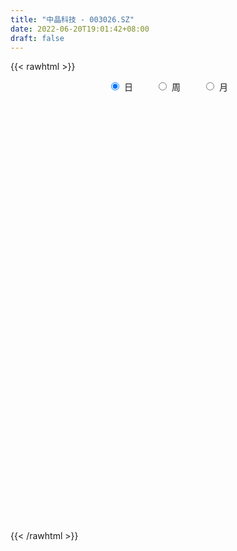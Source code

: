```yaml
---
title: "中晶科技 - 003026.SZ"
date: 2022-06-20T19:01:42+08:00
draft: false
---
```

{{< rawhtml >}}
    <div style="text-align: center">
        <label style="padding: 1rem;"><input style="margin-right: .5rem" type="radio" name="period" value="D" checked onclick="period_change(this)">日</label>
        <label style="padding: 1rem;"><input style="margin-right: .5rem" type="radio" name="period" value="W" onclick="period_change(this)">周</label>
        <label style="padding: 1rem;"><input style="margin-right: .5rem" type="radio" name="period" value="M" onclick="period_change(this)">月</label>
    </div>
    <div id="chart" style="height: 700px;"></div> 
    <script type="text/javascript">
        const D_v = [920.15,345.04,521.57,613.41,1411.44,1229.03,3788.23,2433.71,781.67,1785.96,9581.34,1727.35,1065.21,6552.17,24118.6,144951.55,149699.96,92732.89,101648.68,139112.83,98798.71,108066.58,82439.86,89332.93,85241.92,85277.33,57893.07,51463.29,52505.19,50846.06,67782.55,62065.07,48166.81,63947.86,50162.7,37748.83,45342.28,43990.96,47243.42,44295.1,51109.23,38784.72,44456.04,40605.46,27741.73,36666.97,35881.4,26228.33,46585.76,31556.72,69025.39,53522.98,41104.33,35732.94,37452.79,40548.03,27140.47,30033.22,79567.98,72587.84,102308.57,93601.09,74463.77,60548.97,46563.56,43645.35,57635.4,39543.49,58655.85,45449.37,4933.08,146019.05,126448.6,87088.99,66773.96,58335.84,45493.58,75986.12,51966.92,53486.13,43915.6,38249.46,40724.39,73921.96,55579.44,46040.85,50148.65,76139.04,72319.15,44941.62,67986.85,42525.71,34072.42,35391.14,43696.7,34828.33,31844.35,26417.19,28093.73,31290.71,20875.91,35056.75,33259.47,27271.82,62796.95,71566.04,45745.39,59666.18,38876.15,34664.07,53684.78,64375.85,47333.44,35077.53,35527.28,28355.77,29605.23,56553.41,75113.79,56455.87,45415.96,68572.9,53143.53,48621.45,29671.58,37414.89,44267.4,60256.29,54706.8,54875.91,61990.86,60374.07,31997.07,35898.85,38854.77,29427.75,44924.77,23264.52,35247.19,29358.22,19120.89,24784.21,31521.77,30459.12,25972.87,26633.36,56737.61,37052.69,30647.29,36047.6,46650.76,37761.52,21687.73,21163.24,17058.0,14211.04,18094.02,12996.65,16559.89,18196.93,42803.54,26390.42,17055.01,45300.05,27509.13,53024.61,45878.29,24238.39,27218.73,17616.0,14280.0,24086.21,13528.97,10618.42,13159.57,11942.68,12325.0,9425.63,10747.52,15857.0,16171.52,9832.05,6957.88,14637.0,14495.36,7352.52,10336.36,8099.83,11087.36,5836.0,7963.76,7016.0,10650.52,5753.84,8378.2,5820.76,5816.0,13999.5,10830.0,6667.6,6232.04,6228.76,7671.03,5714.57,6572.1,6895.06,6879.04,16069.41,13279.76,21604.77,12790.0,13298.09,14954.04,12571.66,26327.7,21575.78,47968.52,49929.43,32950.52,26117.2,21567.4,16960.0,16821.0,28346.81,24666.25,22083.0,30900.0,36440.8,22242.0,21506.24,36540.42,18130.84,14236.52,16470.5,14162.55,8095.61,6649.0,6278.0,8205.52,6005.0,15224.72,7957.52,12407.0,17905.31,12260.0,19146.22,12731.0,14369.52,15502.0,9218.52,10047.3,9559.0,9571.55,16435.45,15628.52,13651.96,17802.04,27328.77,16595.61,19141.12,14963.95,16556.57,13066.89,15901.15,11644.0,24230.79,15569.35,11801.31,9780.27,8086.7,9609.52,11490.52,8832.0,9244.61,12080.61,9074.79,11054.01,7245.53,14844.95,8525.73,10316.46,6885.95,7447.1,10509.63,28726.06,24912.48,14573.03,9912.0,9516.78,8122.0,9711.41,15855.38,10828.2,15047.98,33135.7,30178.35,21419.91,13981.0,15430.02,25801.98,30273.74,21860.77,12487.8,11064.0,7960.3,9360.49,6989.25,7380.57,9388.83,7131.04,5570.45,4448.65,8611.0,8285.67,7183.58,6300.09,6082.0,5526.0,7286.69,5923.05,7994.05,6158.05,5725.0,8469.28,8131.06,10792.28,15009.86,26907.13,15974.11,21437.06,11733.76,11926.52,6783.18,11374.82,12651.0,43548.76,24153.74,14057.0,16057.54,15296.05,18545.42,10923.37,8080.61,14529.0,9264.0,9778.26,7741.0,9339.6,15291.05,10896.0,17428.9,15629.7,11192.0,10255.0,18520.28,14266.0,10809.0,10915.7,11631.74,35815.44,79281.83,66608.91]
const D_histogram = [0.0,0.1276353276,0.3410517772,0.6103090892,0.9143766802,1.239469674,1.5763811913,1.9198676326,2.2680675744,2.6206881346,2.9790630176,3.3454624098,3.7232443469,4.1162467306,4.5290105304,4.8973112224,5.0834681383,5.3976829103,5.8189091644,5.3152375143,5.2295767743,4.6690524914,3.4639596197,2.6114976644,1.6984285963,0.2036050074,-1.089748851,-2.0703937327,-3.1045994244,-3.8743216801,-3.8323952099,-4.2554454097,-4.5883371692,-4.5847311081,-4.9630311613,-5.1506993035,-5.167949572,-5.1805739236,-4.7636528367,-4.1669950811,-3.7360092328,-3.357847179,-3.0453863755,-2.897778121,-2.7780483001,-2.2756000902,-1.7899112005,-1.4299197384,-1.1273110146,-0.8312047243,-0.3645398224,-0.2275048572,-0.365643754,-0.3286714796,-0.4805222679,-0.835480183,-1.0247285769,-0.7009113072,-0.4754959255,0.1152993375,0.7660282232,1.5199342113,1.6918092734,1.3832662378,1.1810212004,0.9397164803,0.8127112001,0.4456164755,0.6220954603,1.1713645486,1.970052953,2.4836824985,2.3125294839,1.8256358101,1.3638686035,1.0034040877,0.574348164,0.5306399345,0.2470804579,0.0891407978,-0.2104537433,-0.5220231314,-0.2230511265,-0.218995183,-0.2048565236,-0.4335613646,-0.3611566668,-0.1814904949,0.1387251332,0.261259658,-0.2614977994,-0.8377945748,-1.0122011896,-1.045791058,-1.0042060812,-0.8866761836,-0.7703580426,-0.7376369211,-0.6737457237,-0.7880516339,-0.7816216285,-0.5468244247,-0.3745970937,-0.3231523189,0.2281778566,0.4290572361,0.558954845,0.6260682106,0.5084856387,0.3567253592,0.435745459,0.4564439555,0.2495619386,0.1955781171,0.2085414262,0.1474392387,0.1295732894,0.2466618906,0.6560645697,0.7241203433,0.8518916677,0.8897510702,0.7868325905,0.3286921732,0.1178964955,0.1507708065,0.270488119,0.2571406774,0.2421910548,0.3241099233,0.7271925323,0.4325701524,0.2575486219,0.1584203794,-0.2048396388,-0.3344276758,-0.7860789667,-1.059299115,-1.4675120228,-1.782429432,-1.8376960332,-1.6350645147,-1.405318415,-1.1514636703,-1.1516426991,-0.9695391692,-0.6805208548,-0.8620332178,-0.6549851675,-0.4454140548,-0.0559703025,-0.1701305618,-0.1021718164,-0.1735592887,-0.2439091284,-0.2538434596,-0.3294721544,-0.3541310894,-0.2853929406,-0.2019115129,0.128763625,0.1742740415,0.2341860261,0.5745043231,0.6661842401,1.0685869449,0.9772344759,0.9529388718,0.6806808698,0.3614521413,0.177388903,-0.2413715994,-0.3826822659,-0.5179495534,-0.633499402,-0.6417593551,-0.5259931896,-0.4713767586,-0.5149505911,-0.4762114293,-0.3542784575,-0.317888237,-0.3120469474,-0.5872387261,-0.8505044516,-0.9922766597,-0.9658807658,-0.88495495,-0.9922470493,-0.9754137044,-1.0568533078,-0.9430452681,-0.5906991948,-0.3325190504,-0.2393104267,-0.0509032984,0.1382722131,0.4281018474,0.4897963258,0.5764573291,0.5829271847,0.4947091782,0.4438134347,0.4377505368,0.4495354535,0.34131481,0.2559459749,0.3917322043,0.5534621995,0.7906367156,0.8987664286,0.9731797411,1.0094923219,0.8620045999,1.053081276,1.201439695,1.7432768511,2.1145410644,1.9551131357,1.5320530479,1.2438749777,0.9599744584,0.6633698115,0.6434259098,0.6567059141,0.5252438743,0.5946577796,0.3771878269,0.2859208602,0.328942305,0.539920166,0.4214065251,0.3415806201,-0.0539295183,-0.5422088908,-0.7031467361,-0.8403270039,-0.9381937514,-1.0603104203,-1.1147797606,-1.2835497505,-1.3424335162,-1.505623899,-1.5684047479,-1.5639377651,-1.3084979029,-1.1818536581,-1.2330550171,-1.0698674413,-0.8684040585,-0.7300276428,-0.5736034685,-0.4261616734,-0.2343099728,-0.0566931555,0.0492129231,-0.0512069376,-0.3495955039,-0.5233319026,-0.5467352754,-0.5908643576,-0.6041187659,-0.4651235892,-0.3339304171,-0.17736759,-0.328604016,-0.3386159468,-0.2837033729,-0.3511498804,-0.3339612377,-0.4297907402,-0.4653720848,-0.4175073063,-0.3839916987,-0.2652633033,-0.192556499,-0.2069508629,-0.1560114377,0.0631130511,0.2132869215,0.3559195818,0.4453321769,0.4956853081,0.5145964794,0.8268954744,0.9187315158,0.9695002691,0.9507289976,0.9656842297,0.9260414765,0.7844985429,0.7174591747,0.5056287565,0.4682688388,0.6375195123,0.7261949781,0.7957162265,0.6007996068,0.382365879,0.3512242429,0.285143253,0.1208432255,0.026486952,-0.1257194874,-0.1891335122,-0.3265177475,-0.3785127012,-0.4627436685,-0.5936181636,-0.5642721199,-0.5438834293,-0.4893712711,-0.5326379272,-0.6637026527,-0.6703828259,-0.7580435605,-0.7133633583,-0.6860062869,-0.5557821325,-0.4808763271,-0.2973312125,-0.1644035258,-0.0334193739,0.0589238933,0.0512351095,-0.2549908985,-0.6997913738,-0.958922963,-1.2282245962,-1.0862090782,-0.9134424065,-0.7519888374,-0.5762960579,-0.3453300134,0.1182816352,0.6137934356,0.8409108813,0.9178902994,0.9603708581,0.974259713,1.0387550137,1.0379617119,1.0060479966,0.7938262555,0.654043413,0.5897515313,0.5237479139,0.4838265939,0.5563314745,0.4963993443,0.5609614855,0.6318826785,0.5976088154,0.5080461764,0.3388652608,0.275296356,0.2723316482,0.2047789309,0.446986284,0.8989856919,1.0859545423,1.3714997088]
const D_fast = [0.0,0.1595441595,0.4582235534,0.8800581377,1.4127198988,2.047680311,2.7786871262,3.6021404756,4.517357311,5.5251499049,6.6282905423,7.8310555369,9.1396485607,10.5617126271,12.1067290595,13.6993575571,15.1563815076,16.8200170071,18.6959705523,19.5211082808,20.7428417344,21.3495805743,21.0104776076,20.8108900683,20.3224281493,18.8785058122,17.3127147411,15.8144714263,14.0041158785,12.2658132028,11.3496408705,9.8627293182,8.3827532665,7.2401765505,5.621118707,4.1457757389,2.8365380774,1.5287702449,0.7547781226,0.309687108,-0.1933293519,-0.6546290929,-1.1035148832,-1.680351159,-2.2551334131,-2.3215852258,-2.2833741362,-2.2808626087,-2.2600816386,-2.1717765294,-1.7962465831,-1.7160878322,-1.9456376674,-1.9908332629,-2.2628146183,-2.826642579,-3.2720731172,-3.1234836743,-3.016942274,-2.3973221766,-1.5550862351,-0.4211966941,0.1736306863,0.2109042101,0.3039144729,0.2975388728,0.3737113926,0.1180207869,0.4500236367,1.2921338622,2.5833355049,3.717885675,4.1248650313,4.0943803101,3.9735802544,3.8639667606,3.5784978778,3.667449632,3.4456602698,3.3100058092,2.9577978323,2.5157226614,2.7589318846,2.7082390323,2.6711635608,2.3340683787,2.3161839098,2.450477458,2.8053743694,2.9932238086,2.4050919014,1.6193464823,1.1918895701,0.8968519372,0.6873853937,0.5832462454,0.5069748757,0.355286767,0.2507415334,-0.0605772852,-0.2495526869,-0.1514615893,-0.0728835317,-0.1022268366,0.5061478029,0.8142914915,1.0839278116,1.3075582298,1.3170970677,1.254518128,1.4424745925,1.5772840779,1.4327925456,1.4277032535,1.4928019191,1.4685595412,1.4830869142,1.6618409881,2.2352598096,2.4843456691,2.8250899104,3.0853870805,3.1791767484,2.8032093743,2.6218878206,2.6924548332,2.8797941755,2.9307319032,2.9763300442,3.1392763936,3.7241571357,3.5376772939,3.4270429188,3.3675197712,2.9530498433,2.7398548873,2.0916838547,1.5536389277,0.7785480142,0.0180232471,-0.4966673625,-0.7028019727,-0.8243854767,-0.8583966496,-1.1464863532,-1.2067676155,-1.0878795149,-1.4849001823,-1.4415984239,-1.3433808249,-0.9679296482,-1.124622548,-1.0822067567,-1.1969840511,-1.328311173,-1.401706369,-1.5597031025,-1.6728948099,-1.6755048962,-1.6425013467,-1.2796353026,-1.1905563757,-1.0720978845,-0.5881535067,-0.3299275297,0.3396219113,0.4925780612,0.7065171751,0.6044293906,0.3755636974,0.2358476848,-0.2432557174,-0.4802369504,-0.7449916263,-1.0189163254,-1.1876161172,-1.2033482491,-1.2665760077,-1.4388874881,-1.5192011836,-1.4858378261,-1.5289196649,-1.6010901122,-2.0230915724,-2.4989834108,-2.8888247838,-3.1038990814,-3.244212003,-3.5995658647,-3.8265859459,-4.1722388762,-4.2941921535,-4.089520879,-3.9144704972,-3.8810894802,-3.7054081764,-3.4816646117,-3.0848095155,-2.9006659557,-2.6698906201,-2.5176889684,-2.4822296803,-2.4221720651,-2.3187973288,-2.1946285488,-2.2175204898,-2.2389028312,-2.0051835507,-1.7050880056,-1.2702543106,-0.9374329905,-0.6197247427,-0.3310390813,-0.2630256535,0.1913213417,0.6400396844,1.6176960533,2.5175955327,2.8469458879,2.8068990621,2.8296897363,2.7857828317,2.6550206376,2.7959332134,2.9733896962,2.973238625,3.1913169752,3.0681439792,3.0483572275,3.1736142486,3.5195721512,3.5064101415,3.5119793915,3.1029868736,2.4791552783,2.142430749,1.7951687302,1.4627535449,1.0755592709,0.7423949905,0.2527375629,-0.1417545819,-0.6813509394,-1.1362329752,-1.5227504338,-1.5944350473,-1.7632542169,-2.1227193303,-2.2269986147,-2.2426362466,-2.2867667416,-2.2737434344,-2.2328420577,-2.0995678503,-1.9361243219,-1.8179150125,-1.9311366076,-2.3169240499,-2.6214934242,-2.7815806159,-2.9734257875,-3.1377098873,-3.1149956078,-3.0672850401,-2.9550641104,-3.1884515404,-3.283117458,-3.2991307272,-3.4543647048,-3.5206663715,-3.7239435592,-3.8758679249,-3.932379973,-3.9948622901,-3.9424497205,-3.9178820409,-3.9840141206,-3.9720775548,-3.7371748032,-3.5336792024,-3.3020666467,-3.1013210074,-2.9270465492,-2.779486258,-2.2604633944,-1.938944474,-1.6458006535,-1.4268896756,-1.170513386,-0.9786457701,-0.924064068,-0.8117386425,-0.8971618716,-0.8174545796,-0.488824028,-0.2185998177,0.0498504874,0.0051337693,-0.1177084886,-0.0610440641,-0.0558392407,-0.1899284618,-0.2776629973,-0.4612993086,-0.5719967114,-0.7910103836,-0.9376335126,-1.1375503971,-1.4168294331,-1.5285514193,-1.6441335861,-1.7119642457,-1.8883903836,-2.1853807722,-2.3596566519,-2.6368282767,-2.770488914,-2.9146334144,-2.9233547931,-2.9686680694,-2.859455758,-2.7676289527,-2.6449996442,-2.5379254038,-2.5328054102,-2.9027791428,-3.5225274615,-4.0213897914,-4.5977475737,-4.7272843253,-4.7828782552,-4.8094218954,-4.7778031304,-4.6331695893,-4.1399875319,-3.4910273726,-3.0536822065,-2.7472302137,-2.4646569405,-2.2072031573,-1.8830191031,-1.6243219769,-1.4047236931,-1.4184888703,-1.3947608596,-1.3116148585,-1.2466814974,-1.1656461689,-0.9540584197,-0.8898907139,-0.6850882012,-0.4561963385,-0.3410679979,-0.3036190928,-0.3880836932,-0.3828285089,-0.3177103046,-0.3340682893,0.0198856349,0.6966314657,1.1550889517,1.7835090454]
const D_slow = [0.0,0.0319088319,0.1171717762,0.2697490485,0.4983432185,0.808210637,1.2023059349,1.682272843,2.2492897366,2.9044617703,3.6492275247,4.4855931271,5.4164042138,6.4454658965,7.5777185291,8.8020463347,10.0729133693,11.4223340968,12.8770613879,14.2058707665,15.5132649601,16.6805280829,17.5465179879,18.199392404,18.623999553,18.6749008049,18.4024635921,17.884865159,17.1087153029,16.1401348828,15.1820360804,14.1181747279,12.9710904356,11.8249076586,10.5841498683,9.2964750424,8.0044876494,6.7093441685,5.5184309593,4.4766821891,3.5426798809,2.7032180861,1.9418714922,1.217426962,0.522914887,-0.0459851356,-0.4934629357,-0.8509428703,-1.132770624,-1.340571805,-1.4317067607,-1.488582975,-1.5799939134,-1.6621617833,-1.7822923503,-1.9911623961,-2.2473445403,-2.4225723671,-2.5414463485,-2.5126215141,-2.3211144583,-1.9411309055,-1.5181785871,-1.1723620277,-0.8771067276,-0.6421776075,-0.4389998075,-0.3275956886,-0.1720718235,0.1207693136,0.6132825519,1.2342031765,1.8123355475,2.2687445,2.6097116509,2.8605626728,3.0041497138,3.1368096974,3.1985798119,3.2208650114,3.1682515756,3.0377457927,2.9819830111,2.9272342153,2.8760200844,2.7676297433,2.6773405766,2.6319679529,2.6666492362,2.7319641507,2.6665897008,2.4571410571,2.2040907597,1.9426429952,1.6915914749,1.469922429,1.2773329184,1.0929236881,0.9244872572,0.7274743487,0.5320689416,0.3953628354,0.301713562,0.2209254823,0.2779699464,0.3852342554,0.5249729666,0.6814900193,0.808611429,0.8977927688,1.0067291335,1.1208401224,1.183230607,1.2321251363,1.2842604929,1.3211203025,1.3535136249,1.4151790975,1.5791952399,1.7602253258,1.9731982427,2.1956360102,2.3923441579,2.4745172012,2.5039913251,2.5416840267,2.6093060564,2.6735912258,2.7341389895,2.8151664703,2.9969646034,3.1051071415,3.169494297,3.2090993918,3.1578894821,3.0742825632,2.8777628215,2.6129380427,2.246060037,1.800452679,1.3410286707,0.932262542,0.5809329383,0.2930670207,0.0051563459,-0.2372284464,-0.4073586601,-0.6228669645,-0.7866132564,-0.8979667701,-0.9119593457,-0.9544919862,-0.9800349403,-1.0234247624,-1.0844020446,-1.1478629094,-1.2302309481,-1.3187637204,-1.3901119556,-1.4405898338,-1.4083989276,-1.3648304172,-1.3062839107,-1.1626578299,-0.9961117698,-0.7289650336,-0.4846564147,-0.2464216967,-0.0762514792,0.0141115561,0.0584587818,-0.001884118,-0.0975546845,-0.2270420728,-0.3854169234,-0.5458567621,-0.6773550595,-0.7951992492,-0.923936897,-1.0429897543,-1.1315593687,-1.2110314279,-1.2890431648,-1.4358528463,-1.6484789592,-1.8965481241,-2.1380183156,-2.3592570531,-2.6073188154,-2.8511722415,-3.1153855684,-3.3511468854,-3.4988216842,-3.5819514468,-3.6417790534,-3.654504878,-3.6199368248,-3.5129113629,-3.3904622815,-3.2463479492,-3.100616153,-2.9769388585,-2.8659854998,-2.7565478656,-2.6441640023,-2.5588352998,-2.494848806,-2.396915755,-2.2585502051,-2.0608910262,-1.8361994191,-1.5929044838,-1.3405314033,-1.1250302533,-0.8617599343,-0.5614000106,-0.1255807978,0.4030544683,0.8918327522,1.2748460142,1.5858147586,1.8258083732,1.9916508261,2.1525073036,2.3166837821,2.4479947507,2.5966591956,2.6909561523,2.7624363673,2.8446719436,2.9796519851,3.0850036164,3.1703987714,3.1569163918,3.0213641691,2.8455774851,2.6354957341,2.4009472963,2.1358696912,1.8571747511,1.5362873134,1.2006789344,0.8242729596,0.4321717726,0.0411873314,-0.2859371444,-0.5814005589,-0.8896643132,-1.1571311735,-1.3742321881,-1.5567390988,-1.7001399659,-1.8066803843,-1.8652578775,-1.8794311664,-1.8671279356,-1.87992967,-1.967328546,-2.0981615216,-2.2348453405,-2.3825614299,-2.5335911214,-2.6498720187,-2.7333546229,-2.7776965204,-2.8598475244,-2.9445015111,-3.0154273544,-3.1032148244,-3.1867051339,-3.2941528189,-3.4104958401,-3.5148726667,-3.6108705914,-3.6771864172,-3.7253255419,-3.7770632577,-3.8160661171,-3.8002878543,-3.7469661239,-3.6579862285,-3.5466531843,-3.4227318573,-3.2940827374,-3.0873588688,-2.8576759898,-2.6153009226,-2.3776186732,-2.1361976157,-1.9046872466,-1.7085626109,-1.5291978172,-1.4027906281,-1.2857234184,-1.1263435403,-0.9447947958,-0.7458657391,-0.5956658374,-0.5000743677,-0.412268307,-0.3409824937,-0.3107716873,-0.3041499493,-0.3355798212,-0.3828631992,-0.4644926361,-0.5591208114,-0.6748067285,-0.8232112695,-0.9642792994,-1.1002501568,-1.2225929745,-1.3557524564,-1.5216781195,-1.689273826,-1.8787847161,-2.0571255557,-2.2286271274,-2.3675726606,-2.4877917423,-2.5621245455,-2.6032254269,-2.6115802704,-2.5968492971,-2.5840405197,-2.6477882443,-2.8227360877,-3.0624668285,-3.3695229775,-3.6410752471,-3.8694358487,-4.0574330581,-4.2015070725,-4.2878395759,-4.2582691671,-4.1048208082,-3.8945930879,-3.665120513,-3.4250277985,-3.1814628703,-2.9217741168,-2.6622836889,-2.4107716897,-2.2123151258,-2.0488042726,-1.9013663897,-1.7704294113,-1.6494727628,-1.5103898942,-1.3862900581,-1.2460496867,-1.0880790171,-0.9386768132,-0.8116652692,-0.726948954,-0.6581248649,-0.5900419529,-0.5388472202,-0.4271006492,-0.2023542262,0.0691344094,0.4120093366]
const D_data = [['2020-12-18', 16.67, 20.0, 16.67, 20.0],['2020-12-21', 22.0, 22.0, 22.0, 22.0],['2020-12-22', 24.2, 24.2, 24.2, 24.2],['2020-12-23', 26.62, 26.62, 26.62, 26.62],['2020-12-24', 29.28, 29.28, 29.28, 29.28],['2020-12-25', 32.21, 32.21, 32.21, 32.21],['2020-12-28', 35.43, 35.43, 35.43, 35.43],['2020-12-29', 38.97, 38.97, 38.97, 38.97],['2020-12-30', 42.87, 42.87, 42.87, 42.87],['2020-12-31', 47.16, 47.16, 47.16, 47.16],['2021-01-04', 51.88, 51.88, 51.88, 51.88],['2021-01-05', 57.07, 57.07, 57.07, 57.07],['2021-01-06', 62.78, 62.78, 62.78, 62.78],['2021-01-07', 69.06, 69.06, 69.06, 69.06],['2021-01-08', 75.97, 75.97, 75.97, 75.97],['2021-01-11', 81.57, 82.49, 78.14, 83.57],['2021-01-12', 76.0, 87.07, 75.97, 90.74],['2021-01-13', 86.02, 95.78, 86.02, 95.78],['2021-01-14', 95.78, 105.36, 90.11, 105.36],['2021-01-15', 105.0, 99.95, 98.0, 115.9],['2021-01-18', 100.51, 109.95, 100.51, 109.95],['2021-01-19', 115.0, 108.52, 105.0, 115.0],['2021-01-20', 103.82, 101.36, 99.0, 106.77],['2021-01-21', 101.58, 105.19, 96.8, 109.47],['2021-01-22', 102.0, 104.0, 100.01, 110.0],['2021-01-25', 97.0, 93.6, 93.6, 99.1],['2021-01-26', 92.99, 90.85, 89.44, 96.5],['2021-01-27', 88.01, 89.92, 87.09, 93.05],['2021-01-28', 87.66, 84.2, 83.88, 91.3],['2021-01-29', 84.88, 82.19, 80.34, 86.09],['2021-02-01', 83.51, 89.53, 82.0, 90.41],['2021-02-02', 86.0, 81.51, 81.28, 86.99],['2021-02-03', 81.28, 78.97, 78.55, 83.65],['2021-02-04', 76.69, 80.38, 72.56, 82.44],['2021-02-05', 78.0, 72.34, 72.34, 78.5],['2021-02-08', 70.2, 70.55, 69.33, 73.99],['2021-02-09', 70.14, 69.22, 68.11, 71.45],['2021-02-10', 69.32, 66.09, 65.0, 69.69],['2021-02-18', 67.44, 69.45, 67.0, 72.5],['2021-02-19', 68.14, 71.58, 68.14, 72.5],['2021-02-22', 71.0, 69.69, 69.58, 74.46],['2021-02-23', 68.0, 68.82, 64.1, 69.4],['2021-02-24', 69.05, 67.63, 66.79, 72.49],['2021-02-25', 66.99, 64.65, 64.51, 68.68],['2021-02-26', 62.98, 62.87, 62.1, 64.37],['2021-03-01', 64.0, 67.36, 64.0, 68.0],['2021-03-02', 67.39, 68.16, 66.0, 68.48],['2021-03-03', 67.37, 67.49, 65.6, 67.58],['2021-03-04', 67.0, 67.4, 66.72, 70.4],['2021-03-05', 64.97, 67.98, 62.8, 67.98],['2021-03-08', 69.48, 71.51, 68.4, 73.18],['2021-03-09', 69.1, 68.57, 67.0, 72.97],['2021-03-10', 69.21, 64.66, 64.51, 69.99],['2021-03-11', 64.0, 66.07, 63.41, 67.5],['2021-03-12', 65.2, 62.82, 62.55, 66.3],['2021-03-15', 61.01, 58.1, 57.17, 61.06],['2021-03-16', 58.23, 57.65, 56.6, 58.96],['2021-03-17', 60.55, 63.42, 59.23, 63.42],['2021-03-18', 65.99, 62.85, 62.6, 69.42],['2021-03-19', 60.36, 69.14, 60.36, 69.14],['2021-03-22', 71.11, 73.27, 69.36, 75.42],['2021-03-23', 72.0, 78.99, 70.5, 80.4],['2021-03-24', 75.68, 75.25, 72.01, 76.89],['2021-03-25', 73.27, 69.9, 69.83, 74.25],['2021-03-26', 69.9, 70.73, 68.51, 71.9],['2021-03-29', 71.39, 69.78, 69.51, 73.33],['2021-03-30', 68.6, 70.84, 66.3, 71.68],['2021-03-31', 69.85, 66.94, 66.51, 70.45],['2021-04-01', 66.69, 73.63, 66.69, 73.63],['2021-04-02', 76.53, 80.99, 76.0, 80.99],['2021-04-06', 89.09, 89.09, 89.09, 89.09],['2021-04-07', 93.0, 91.0, 88.3, 98.0],['2021-04-08', 88.53, 85.49, 85.49, 99.8],['2021-04-09', 81.01, 81.7, 80.01, 86.36],['2021-04-12', 80.5, 81.07, 78.88, 84.5],['2021-04-13', 80.5, 81.45, 77.37, 83.2],['2021-04-14', 80.26, 79.5, 79.4, 81.97],['2021-04-15', 79.76, 83.93, 79.76, 86.97],['2021-04-16', 82.39, 80.8, 79.0, 83.56],['2021-04-19', 79.2, 81.77, 77.05, 82.76],['2021-04-20', 80.0, 79.16, 78.8, 80.76],['2021-04-21', 79.0, 77.5, 76.4, 79.67],['2021-04-22', 78.1, 85.25, 77.9, 85.25],['2021-04-23', 88.0, 82.62, 82.06, 88.5],['2021-04-26', 82.0, 83.04, 81.78, 86.75],['2021-04-27', 81.56, 79.56, 78.36, 82.89],['2021-04-28', 78.3, 82.98, 77.2, 85.3],['2021-04-29', 84.25, 85.17, 82.77, 91.2],['2021-04-30', 83.39, 88.65, 83.39, 90.95],['2021-05-06', 86.78, 87.92, 85.55, 89.54],['2021-05-07', 87.92, 79.13, 79.13, 87.95],['2021-05-10', 76.7, 75.4, 74.78, 78.2],['2021-05-11', 75.47, 77.99, 75.47, 78.6],['2021-05-12', 77.0, 78.66, 74.7, 79.88],['2021-05-13', 76.83, 79.06, 76.01, 84.0],['2021-05-14', 79.14, 79.91, 78.1, 82.0],['2021-05-17', 79.98, 80.06, 79.19, 82.3],['2021-05-18', 79.1, 78.98, 77.11, 79.68],['2021-05-19', 78.5, 79.21, 77.3, 80.95],['2021-05-20', 78.96, 76.37, 76.18, 79.2],['2021-05-21', 77.55, 77.05, 76.59, 78.57],['2021-05-24', 76.5, 80.1, 75.75, 80.69],['2021-05-25', 80.15, 80.1, 78.55, 81.45],['2021-05-26', 79.5, 78.95, 78.63, 81.0],['2021-05-27', 79.0, 86.85, 78.5, 86.85],['2021-05-28', 86.34, 84.81, 82.88, 86.34],['2021-05-31', 84.7, 85.28, 83.5, 86.1],['2021-06-01', 84.58, 85.59, 83.0, 89.2],['2021-06-02', 84.06, 83.7, 83.28, 85.35],['2021-06-03', 82.96, 83.01, 82.69, 86.58],['2021-06-04', 82.4, 86.16, 81.93, 87.99],['2021-06-07', 88.99, 86.21, 86.2, 94.12],['2021-06-08', 87.5, 83.3, 82.5, 87.99],['2021-06-09', 82.4, 84.86, 82.18, 86.2],['2021-06-10', 83.7, 85.93, 83.4, 86.22],['2021-06-11', 86.8, 85.2, 83.4, 86.93],['2021-06-15', 85.0, 85.83, 84.0, 86.85],['2021-06-16', 85.4, 88.14, 85.22, 90.98],['2021-06-17', 87.8, 93.81, 86.02, 95.7],['2021-06-18', 92.5, 91.62, 89.59, 93.17],['2021-06-21', 90.25, 93.8, 89.62, 93.8],['2021-06-22', 96.66, 94.12, 93.8, 101.49],['2021-06-23', 92.35, 93.18, 92.0, 96.96],['2021-06-24', 91.9, 88.0, 87.76, 91.9],['2021-06-25', 88.3, 89.82, 87.25, 90.0],['2021-06-28', 89.01, 92.86, 88.5, 93.66],['2021-06-29', 92.0, 94.9, 91.42, 95.65],['2021-06-30', 94.96, 94.11, 94.01, 99.99],['2021-07-01', 95.5, 94.6, 92.71, 98.66],['2021-07-02', 97.0, 96.62, 91.02, 98.38],['2021-07-05', 99.21, 102.8, 96.17, 104.97],['2021-07-06', 100.1, 95.25, 92.99, 100.2],['2021-07-07', 92.98, 96.2, 92.1, 97.22],['2021-07-08', 96.2, 97.03, 95.57, 99.0],['2021-07-09', 94.5, 92.9, 91.1, 95.87],['2021-07-12', 93.23, 94.72, 92.21, 95.8],['2021-07-13', 93.87, 89.08, 88.8, 94.36],['2021-07-14', 88.12, 89.0, 87.11, 90.98],['2021-07-15', 87.5, 84.79, 83.7, 88.43],['2021-07-16', 84.67, 82.98, 82.79, 86.17],['2021-07-19', 82.2, 84.0, 80.5, 84.08],['2021-07-20', 83.0, 86.4, 82.6, 86.58],['2021-07-21', 86.4, 86.8, 85.45, 88.97],['2021-07-22', 85.8, 87.45, 85.5, 88.0],['2021-07-23', 87.37, 84.05, 83.3, 87.98],['2021-07-26', 84.88, 85.96, 81.66, 87.5],['2021-07-27', 87.06, 87.87, 87.02, 91.86],['2021-07-28', 85.79, 81.57, 80.41, 86.4],['2021-07-29', 82.8, 85.8, 82.0, 86.57],['2021-07-30', 85.52, 86.4, 85.0, 88.79],['2021-08-02', 87.1, 89.95, 85.2, 91.96],['2021-08-03', 90.0, 84.16, 83.0, 90.39],['2021-08-04', 83.9, 86.07, 83.56, 86.49],['2021-08-05', 85.3, 84.06, 83.2, 85.32],['2021-08-06', 84.11, 83.37, 83.01, 85.08],['2021-08-09', 83.28, 83.55, 81.21, 83.93],['2021-08-10', 83.9, 82.09, 81.61, 84.15],['2021-08-11', 82.38, 82.0, 81.31, 82.67],['2021-08-12', 82.02, 82.84, 81.76, 83.85],['2021-08-13', 82.3, 83.04, 81.72, 84.55],['2021-08-16', 83.0, 87.03, 81.06, 87.18],['2021-08-17', 86.17, 84.4, 83.77, 86.88],['2021-08-18', 84.06, 84.84, 83.38, 86.3],['2021-08-19', 83.86, 89.59, 83.84, 90.6],['2021-08-20', 89.45, 87.99, 86.7, 92.5],['2021-08-23', 90.8, 93.8, 88.01, 96.79],['2021-08-24', 93.85, 89.19, 87.26, 93.98],['2021-08-25', 88.86, 90.44, 87.65, 90.75],['2021-08-26', 90.65, 87.16, 86.76, 91.38],['2021-08-27', 87.16, 85.38, 84.5, 87.81],['2021-08-30', 85.06, 85.93, 84.81, 87.3],['2021-08-31', 85.3, 81.33, 80.51, 85.3],['2021-09-01', 82.9, 83.03, 81.0, 83.1],['2021-09-02', 82.45, 81.97, 81.48, 83.48],['2021-09-03', 80.99, 81.03, 80.0, 82.88],['2021-09-06', 80.6, 81.46, 79.05, 81.5],['2021-09-07', 81.35, 82.75, 80.78, 83.45],['2021-09-08', 82.8, 81.94, 81.31, 83.19],['2021-09-09', 81.86, 80.22, 79.8, 81.86],['2021-09-10', 80.0, 80.7, 79.9, 82.8],['2021-09-13', 80.58, 81.69, 79.61, 82.48],['2021-09-14', 81.3, 80.61, 80.3, 81.66],['2021-09-15', 80.4, 79.91, 79.5, 80.74],['2021-09-16', 79.21, 75.1, 75.1, 79.96],['2021-09-17', 75.1, 72.99, 71.2, 76.28],['2021-09-22', 71.99, 72.42, 71.52, 73.4],['2021-09-23', 72.98, 73.14, 71.92, 73.6],['2021-09-24', 72.73, 73.05, 72.5, 73.95],['2021-09-27', 73.05, 69.51, 69.07, 73.5],['2021-09-28', 70.19, 69.64, 68.38, 70.78],['2021-09-29', 69.0, 66.99, 66.69, 69.95],['2021-09-30', 66.97, 68.26, 66.96, 68.82],['2021-10-08', 69.88, 71.41, 69.02, 72.68],['2021-10-11', 71.41, 71.01, 70.65, 71.98],['2021-10-12', 70.8, 69.15, 68.0, 71.5],['2021-10-13', 69.15, 70.47, 68.61, 70.48],['2021-10-14', 70.08, 71.02, 69.62, 71.48],['2021-10-15', 72.0, 73.3, 71.5, 74.69],['2021-10-18', 72.25, 71.27, 70.65, 72.6],['2021-10-19', 71.0, 71.94, 71.0, 72.44],['2021-10-20', 71.84, 71.2, 70.78, 72.3],['2021-10-21', 71.0, 69.79, 69.51, 71.2],['2021-10-22', 70.7, 69.84, 69.73, 71.47],['2021-10-25', 69.15, 70.2, 68.61, 70.6],['2021-10-26', 70.06, 70.41, 69.74, 70.98],['2021-10-27', 70.05, 68.59, 68.31, 70.77],['2021-10-28', 68.59, 68.23, 67.5, 69.31],['2021-10-29', 68.79, 71.05, 68.38, 73.5],['2021-11-01', 70.99, 72.23, 70.26, 72.47],['2021-11-02', 72.15, 74.49, 71.89, 75.0],['2021-11-03', 74.5, 74.21, 72.8, 75.22],['2021-11-04', 74.3, 74.79, 73.65, 75.57],['2021-11-05', 75.79, 75.2, 75.03, 76.58],['2021-11-08', 74.5, 73.17, 72.9, 74.5],['2021-11-09', 72.89, 78.16, 72.79, 78.78],['2021-11-10', 77.5, 79.35, 76.58, 80.51],['2021-11-11', 78.95, 87.29, 78.31, 87.29],['2021-11-12', 87.29, 89.2, 86.1, 92.99],['2021-11-15', 89.32, 84.85, 84.5, 90.8],['2021-11-16', 85.01, 81.52, 80.8, 85.86],['2021-11-17', 81.22, 82.6, 80.54, 83.0],['2021-11-18', 82.1, 82.23, 81.0, 83.84],['2021-11-19', 82.97, 81.42, 79.3, 82.97],['2021-11-22', 80.0, 84.85, 79.8, 85.14],['2021-11-23', 84.23, 86.09, 83.55, 86.9],['2021-11-24', 85.4, 84.77, 84.38, 87.89],['2021-11-25', 84.48, 87.93, 84.29, 89.66],['2021-11-26', 84.76, 84.7, 82.8, 86.8],['2021-11-29', 83.31, 86.1, 83.25, 88.9],['2021-11-30', 86.13, 88.3, 86.13, 89.58],['2021-12-01', 87.0, 91.86, 86.5, 93.5],['2021-12-02', 91.34, 88.8, 88.36, 92.48],['2021-12-03', 87.5, 89.5, 87.11, 89.58],['2021-12-06', 88.99, 84.82, 84.0, 88.99],['2021-12-07', 84.31, 81.46, 80.31, 85.3],['2021-12-08', 81.98, 83.72, 81.5, 83.79],['2021-12-09', 83.69, 82.98, 82.21, 84.27],['2021-12-10', 82.07, 82.48, 81.5, 83.0],['2021-12-13', 82.49, 81.1, 80.8, 82.49],['2021-12-14', 80.6, 80.88, 80.4, 81.52],['2021-12-15', 80.75, 78.12, 77.64, 81.17],['2021-12-16', 77.99, 78.02, 77.53, 78.75],['2021-12-17', 78.02, 75.11, 75.0, 78.5],['2021-12-20', 76.02, 74.61, 74.02, 77.88],['2021-12-21', 74.0, 74.07, 73.34, 75.01],['2021-12-22', 74.06, 76.75, 73.8, 76.99],['2021-12-23', 77.0, 75.11, 74.51, 77.0],['2021-12-24', 75.12, 72.01, 71.54, 75.86],['2021-12-27', 72.15, 73.93, 70.92, 74.2],['2021-12-28', 74.3, 74.44, 73.52, 75.5],['2021-12-29', 74.41, 73.72, 72.28, 75.0],['2021-12-30', 73.56, 73.99, 72.8, 74.96],['2021-12-31', 74.0, 74.05, 73.38, 74.39],['2022-01-04', 73.9, 75.0, 72.88, 75.6],['2022-01-05', 74.8, 75.44, 73.13, 76.39],['2022-01-06', 74.28, 75.04, 74.1, 76.0],['2022-01-07', 74.8, 72.2, 71.35, 75.65],['2022-01-10', 71.49, 68.2, 67.7, 71.65],['2022-01-11', 68.29, 67.84, 67.28, 68.86],['2022-01-12', 68.7, 68.45, 67.65, 69.23],['2022-01-13', 68.44, 67.22, 66.82, 68.44],['2022-01-14', 66.99, 66.62, 66.5, 68.19],['2022-01-17', 66.66, 68.07, 66.66, 68.3],['2022-01-18', 68.2, 68.0, 67.53, 69.42],['2022-01-19', 68.18, 68.5, 67.43, 68.75],['2022-01-20', 68.59, 64.05, 63.7, 68.65],['2022-01-21', 62.95, 64.7, 62.09, 64.77],['2022-01-24', 64.13, 64.96, 63.0, 66.21],['2022-01-25', 64.16, 62.7, 62.7, 65.75],['2022-01-26', 62.7, 62.9, 62.36, 64.0],['2022-01-27', 63.2, 60.5, 60.4, 63.38],['2022-01-28', 59.28, 60.06, 58.51, 60.88],['2022-02-07', 60.9, 60.29, 60.0, 61.34],['2022-02-08', 60.39, 59.5, 58.66, 60.39],['2022-02-09', 59.76, 60.2, 58.18, 60.23],['2022-02-10', 60.5, 59.43, 59.0, 60.65],['2022-02-11', 59.57, 57.8, 57.4, 59.65],['2022-02-14', 57.44, 58.03, 56.05, 58.49],['2022-02-15', 58.35, 60.29, 58.35, 60.44],['2022-02-16', 60.48, 60.0, 59.5, 60.65],['2022-02-17', 59.9, 60.4, 59.6, 61.4],['2022-02-18', 60.34, 60.17, 59.51, 60.73],['2022-02-21', 60.0, 59.94, 59.68, 60.63],['2022-02-22', 59.9, 59.66, 58.39, 60.97],['2022-02-23', 60.01, 64.32, 59.67, 64.37],['2022-02-24', 64.0, 62.93, 61.2, 65.11],['2022-02-25', 63.58, 63.17, 62.31, 65.0],['2022-02-28', 63.26, 62.8, 61.88, 63.46],['2022-03-01', 63.0, 63.66, 62.09, 63.66],['2022-03-02', 63.5, 63.38, 62.41, 63.5],['2022-03-03', 63.6, 62.04, 62.0, 64.0],['2022-03-04', 61.41, 62.78, 61.05, 64.36],['2022-03-07', 62.01, 60.49, 60.0, 62.63],['2022-03-08', 60.48, 62.2, 59.88, 63.22],['2022-03-09', 62.21, 65.42, 62.06, 65.89],['2022-03-10', 67.1, 65.51, 65.44, 67.49],['2022-03-11', 64.07, 66.19, 64.0, 66.8],['2022-03-14', 65.9, 63.0, 62.97, 65.9],['2022-03-15', 62.62, 61.9, 61.01, 64.45],['2022-03-16', 63.9, 63.8, 58.0, 64.86],['2022-03-17', 64.98, 63.3, 62.92, 66.94],['2022-03-18', 63.2, 61.56, 60.4, 63.24],['2022-03-21', 61.41, 61.75, 60.72, 62.45],['2022-03-22', 61.8, 60.27, 60.0, 61.9],['2022-03-23', 60.34, 60.62, 59.51, 60.66],['2022-03-24', 60.05, 58.88, 58.65, 60.13],['2022-03-25', 59.0, 59.08, 58.87, 59.83],['2022-03-28', 58.8, 57.88, 57.61, 58.8],['2022-03-29', 58.0, 56.18, 56.06, 58.35],['2022-03-30', 56.38, 57.32, 56.3, 57.56],['2022-03-31', 56.95, 56.75, 56.39, 57.34],['2022-04-01', 56.26, 56.8, 56.06, 57.23],['2022-04-06', 56.6, 55.01, 54.98, 56.8],['2022-04-07', 54.75, 52.75, 52.6, 54.99],['2022-04-08', 52.81, 53.17, 51.56, 53.3],['2022-04-11', 53.17, 51.07, 51.06, 53.98],['2022-04-12', 51.17, 51.74, 50.3, 51.99],['2022-04-13', 51.79, 50.85, 50.85, 52.19],['2022-04-14', 50.96, 51.74, 50.71, 52.44],['2022-04-15', 51.74, 50.84, 50.52, 51.74],['2022-04-18', 50.74, 52.23, 50.37, 52.25],['2022-04-19', 52.0, 51.9, 51.7, 52.86],['2022-04-20', 52.0, 52.14, 51.8, 52.82],['2022-04-21', 51.99, 51.9, 51.25, 53.37],['2022-04-22', 51.5, 50.55, 49.51, 51.76],['2022-04-25', 49.92, 45.5, 45.5, 49.92],['2022-04-26', 40.96, 40.95, 40.95, 42.44],['2022-04-27', 39.35, 40.28, 36.86, 41.15],['2022-04-28', 38.22, 37.38, 37.05, 39.06],['2022-04-29', 37.7, 40.76, 37.7, 40.97],['2022-05-05', 40.34, 40.66, 40.28, 41.58],['2022-05-06', 39.7, 40.19, 39.36, 41.17],['2022-05-09', 40.27, 40.16, 39.63, 41.02],['2022-05-10', 39.8, 40.98, 38.88, 41.44],['2022-05-11', 40.98, 45.08, 40.52, 45.08],['2022-05-12', 45.08, 47.78, 45.08, 49.28],['2022-05-13', 47.0, 46.39, 46.16, 47.84],['2022-05-16', 46.54, 45.5, 45.2, 46.95],['2022-05-17', 45.02, 45.64, 44.5, 46.1],['2022-05-18', 45.71, 45.74, 45.18, 46.74],['2022-05-19', 44.77, 46.96, 44.37, 47.39],['2022-05-20', 47.21, 46.75, 46.13, 47.61],['2022-05-23', 46.76, 46.73, 46.12, 47.19],['2022-05-24', 46.81, 44.2, 44.2, 47.18],['2022-05-25', 44.0, 44.43, 43.83, 45.51],['2022-05-26', 44.43, 45.04, 43.0, 45.1],['2022-05-27', 45.2, 44.85, 44.2, 45.76],['2022-05-30', 44.85, 45.05, 44.0, 45.38],['2022-05-31', 45.13, 46.74, 44.22, 46.82],['2022-06-01', 46.03, 45.33, 45.1, 46.13],['2022-06-02', 45.37, 47.14, 45.1, 47.15],['2022-06-06', 47.45, 47.9, 47.2, 48.35],['2022-06-07', 48.15, 47.03, 46.56, 48.45],['2022-06-08', 47.05, 46.32, 45.6, 47.39],['2022-06-09', 47.21, 44.85, 44.58, 48.88],['2022-06-10', 44.56, 45.69, 44.34, 45.98],['2022-06-13', 45.59, 46.4, 44.9, 46.55],['2022-06-14', 46.01, 45.51, 44.01, 46.37],['2022-06-15', 45.52, 50.06, 45.48, 50.06],['2022-06-16', 53.69, 55.07, 52.6, 55.07],['2022-06-17', 55.07, 54.27, 54.25, 59.3],['2022-06-20', 53.73, 57.81, 52.2, 59.7]]
const W_v = [920.15,4120.49,8789.57,43044.67,628145.91,463880.0,297984.94,292124.99,127082.07,91538.52,202697.18,176919.18,236838.43,249877.54,377485.96,244929.46,364489.72,298556.42,250297.54,300227.13,112928.47,190514.3,138521.89,229951.03,232636.57,210669.87,217728.3,245425.42,251521.29,229115.62,162222.45,131858.86,187118.55,144321.25,80058.53,159058.15,167976.02,75673.17,60297.83,62093.81,25788.71,31903.12,10650.52,39768.3,37629.43,42130.18,75926.66,158373.09,114416.12,142436.86,112656.02,51655.66,49799.76,76412.05,53898.37,63517.97,94586.02,80412.18,50768.32,50286.02,47818.62,86168.3,53117.57,110610.14,107347.51,47861.84,33919.54,24080.25,31117.83,36477.44,90120.44,23660.28,98511.5,74879.38,49392.87,52955.55,69862.98,148453.71,66608.91]
const W_histogram = [0.0,0.7792136752,2.179060131,4.7740712274,7.6630332062,9.2954421002,8.3831833131,6.6679505238,4.753890505,3.5539319147,1.9501511216,1.0548505596,-0.0072668096,-0.3856204309,-0.6165489027,-0.1882641098,0.0217217923,-0.0189215763,-0.040896752,0.2187464856,-0.3515714787,-0.7540727952,-1.260867716,-1.1258474578,-1.0021330555,-1.0371249975,-0.6964184895,-0.6610857875,-0.2686690127,-0.3437594669,-1.1028240479,-1.5469292567,-1.6851309294,-1.9638517091,-2.1392524314,-1.8988662936,-1.8886080837,-2.1298655682,-2.2547196982,-2.7659047977,-2.9902701924,-3.3258011869,-3.1991271121,-2.8625111173,-2.7468538205,-2.471462976,-1.9171337858,-0.5840567723,-0.2213753443,0.2203964916,0.7850827742,0.6410935139,0.0366709435,-0.5522396317,-0.7712744656,-0.9934890042,-1.4418231905,-1.7715235161,-2.1791293855,-2.4573448506,-2.3387998333,-1.9322516315,-1.57843843,-1.0301212745,-0.8993826627,-0.8979698739,-0.9628798786,-1.1499162838,-1.3181105386,-1.3324856031,-1.8529270165,-2.0706565585,-1.6504733925,-1.2214189893,-0.9507400666,-0.523954323,-0.2591805269,0.5308493321,1.2858339062]
const W_fast = [0.0,0.974017094,2.9186285826,6.7071574857,11.5118777662,15.4681471851,16.6516842264,16.6034390681,15.8778516755,15.5663760639,14.4501330512,13.818545129,12.7546110575,12.2798523284,11.8947866309,12.2760053964,12.4914217465,12.4460479839,12.4138486202,12.7281784792,12.0699676453,11.4789481299,10.6569362801,10.5104946739,10.3836758123,10.0894026209,10.2560045066,10.1260657617,10.4513152834,10.2902849624,9.2555143694,8.4246768465,7.8651924414,7.0955087344,6.3852949043,6.1509644687,5.6890706577,4.9153467811,4.2268127265,3.0241514276,2.0522184848,0.8852371936,0.2121294904,-0.1668822941,-0.7379384524,-1.0804133519,-1.0053676082,0.1816952122,0.4890328041,0.9859037629,1.7468607391,1.7631448573,1.1678900228,0.4409195396,0.0290660894,-0.4415207003,-1.2503106842,-2.0228918889,-2.9752801046,-3.8678317824,-4.3339867234,-4.4105014295,-4.4512978355,-4.1605109987,-4.2546180525,-4.4776977322,-4.7833277066,-5.2578431827,-5.7555650722,-6.1030615375,-7.086734705,-7.8221283866,-7.8145635687,-7.6908639128,-7.6578700068,-7.3620728439,-7.1620941796,-6.2393519875,-5.1629089369]
const W_slow = [0.0,0.1948034188,0.7395684516,1.9330862584,3.84884456,6.172705085,8.2685009133,9.9354885442,11.1239611705,12.0124441492,12.4999819296,12.7636945695,12.7618778671,12.6654727593,12.5113355336,12.4642695062,12.4696999543,12.4649695602,12.4547453722,12.5094319936,12.4215391239,12.2330209251,11.9178039961,11.6363421317,11.3858088678,11.1265276184,10.9524229961,10.7871515492,10.719984296,10.6340444293,10.3583384173,9.9716061031,9.5503233708,9.0593604435,8.5245473357,8.0498307623,7.5776787413,7.0452123493,6.4815324247,5.7900562253,5.0424886772,4.2110383805,3.4112566025,2.6956288232,2.008915368,1.391049624,0.9117661776,0.7657519845,0.7104081484,0.7655072713,0.9617779649,1.1220513434,1.1312190792,0.9931591713,0.8003405549,0.5519683039,0.1915125063,-0.2513683728,-0.7961507191,-1.4104869318,-1.9951868901,-2.478249798,-2.8728594055,-3.1303897241,-3.3552353898,-3.5797278583,-3.8204478279,-4.1079268989,-4.4374545335,-4.7705759343,-5.2338076885,-5.7514718281,-6.1640901762,-6.4694449235,-6.7071299402,-6.8381185209,-6.9029136527,-6.7702013196,-6.4487428431]
const W_data = [['2020-12-18', 16.67, 20.0, 16.67, 20.0],['2020-12-25', 22.0, 32.21, 22.0, 32.21],['2020-12-31', 35.43, 47.16, 35.43, 47.16],['2021-01-08', 51.88, 75.97, 51.88, 75.97],['2021-01-15', 81.57, 99.95, 75.97, 115.9],['2021-01-22', 100.51, 104.0, 96.8, 115.0],['2021-01-29', 97.0, 82.19, 80.34, 99.1],['2021-02-05', 83.51, 72.34, 72.34, 90.41],['2021-02-10', 70.2, 66.09, 65.0, 73.99],['2021-02-19', 67.44, 71.58, 67.0, 72.5],['2021-02-26', 71.0, 62.87, 62.1, 74.46],['2021-03-05', 64.0, 67.98, 62.8, 70.4],['2021-03-12', 69.48, 62.82, 62.55, 73.18],['2021-03-19', 61.01, 69.14, 56.6, 69.42],['2021-03-26', 71.11, 70.73, 68.51, 80.4],['2021-04-02', 71.39, 80.99, 66.3, 80.99],['2021-04-09', 89.09, 81.7, 80.01, 99.8],['2021-04-16', 80.5, 80.8, 77.37, 86.97],['2021-04-23', 79.2, 82.62, 76.4, 88.5],['2021-04-30', 82.0, 88.65, 77.2, 91.2],['2021-05-07', 86.78, 79.13, 79.13, 89.54],['2021-05-14', 76.7, 79.91, 74.7, 84.0],['2021-05-21', 79.98, 77.05, 76.18, 82.3],['2021-05-28', 76.5, 84.81, 75.75, 86.85],['2021-06-04', 84.7, 86.16, 81.93, 89.2],['2021-06-11', 88.99, 85.2, 82.18, 94.12],['2021-06-18', 85.0, 91.62, 84.0, 95.7],['2021-06-25', 90.25, 89.82, 87.25, 101.49],['2021-07-02', 89.01, 96.62, 88.5, 99.99],['2021-07-09', 99.21, 92.9, 91.1, 104.97],['2021-07-16', 93.23, 82.98, 82.79, 95.8],['2021-07-23', 82.2, 84.05, 80.5, 88.97],['2021-07-30', 84.88, 86.4, 80.41, 91.86],['2021-08-06', 87.1, 83.37, 83.0, 91.96],['2021-08-13', 83.28, 83.04, 81.21, 84.55],['2021-08-20', 83.0, 87.99, 81.06, 92.5],['2021-08-27', 90.8, 85.38, 84.5, 96.79],['2021-09-03', 85.06, 81.03, 80.0, 87.3],['2021-09-10', 80.6, 80.7, 79.05, 83.45],['2021-09-17', 80.58, 72.99, 71.2, 82.48],['2021-09-24', 71.99, 73.05, 71.52, 73.95],['2021-09-30', 73.05, 68.26, 66.69, 73.5],['2021-10-08', 69.88, 71.41, 69.02, 72.68],['2021-10-15', 71.41, 73.3, 68.0, 74.69],['2021-10-22', 72.25, 69.84, 69.51, 72.6],['2021-10-29', 69.15, 71.05, 67.5, 73.5],['2021-11-05', 70.99, 75.2, 70.26, 76.58],['2021-11-12', 74.5, 89.2, 72.79, 92.99],['2021-11-19', 89.32, 81.42, 79.3, 90.8],['2021-11-26', 80.0, 84.7, 79.8, 89.66],['2021-12-03', 83.31, 89.5, 83.25, 93.5],['2021-12-10', 88.99, 82.48, 80.31, 88.99],['2021-12-17', 82.49, 75.11, 75.0, 82.49],['2021-12-24', 76.02, 72.01, 71.54, 77.88],['2021-12-31', 72.15, 74.05, 70.92, 75.5],['2022-01-07', 73.9, 72.2, 71.35, 76.39],['2022-01-14', 71.49, 66.62, 66.5, 71.65],['2022-01-21', 66.66, 64.7, 62.09, 69.42],['2022-01-28', 64.13, 60.06, 58.51, 66.21],['2022-02-11', 60.9, 57.8, 57.4, 61.34],['2022-02-18', 57.44, 60.17, 56.05, 61.4],['2022-02-25', 60.0, 63.17, 58.39, 65.11],['2022-03-04', 63.26, 62.78, 61.05, 64.36],['2022-03-11', 62.01, 66.19, 59.88, 67.49],['2022-03-18', 65.9, 61.56, 58.0, 66.94],['2022-03-25', 61.41, 59.08, 58.65, 62.45],['2022-04-01', 58.8, 56.8, 56.06, 58.8],['2022-04-08', 56.6, 53.17, 51.56, 56.8],['2022-04-15', 53.17, 50.84, 50.3, 53.98],['2022-04-22', 50.74, 50.55, 49.51, 53.37],['2022-04-29', 49.92, 40.76, 36.86, 49.92],['2022-05-06', 40.34, 40.19, 39.36, 41.58],['2022-05-13', 40.27, 46.39, 38.88, 49.28],['2022-05-20', 46.54, 46.75, 44.37, 47.61],['2022-05-27', 46.76, 44.85, 43.0, 47.19],['2022-06-02', 44.85, 47.14, 44.0, 47.15],['2022-06-10', 47.45, 45.69, 44.34, 48.88],['2022-06-17', 45.59, 54.27, 44.01, 59.3],['2022-06-24', 53.73, 57.81, 52.2, 59.7]]
const M_v = [13830.21,1433055.52,713442.7599999999,1181945.3499999999,1317676.0299999998,717661.08,1002653.3500000001,819898.1900000001,589780.1599999999,217390.4300000001,130178.43,534900.97,300673.62,289284.49,194184.94,338495.95,186244.61,271074.6800000001,313250.5]
const M_histogram = [0.0,2.2355327635,2.2814785724,2.4401203478,3.7812635695,4.1841055721,4.7467599806,4.3137234495,3.4379544018,1.8122213466,0.8096667228,1.1712218615,0.3558953926,-1.1385554723,-1.9100622541,-2.7446018766,-4.2029933921,-4.5642983487,-3.8837956335]
const M_fast = [0.0,2.7944159544,3.4107314064,4.1794032687,6.4658623828,7.9147307784,9.6640751821,10.3094695133,10.2931890662,9.1205113475,8.3203734045,8.9747340086,8.2483813878,6.4692916548,5.2202693095,3.6995792178,1.1904393543,-0.3119401895,-0.6023863826]
const M_slow = [0.0,0.5588831909,1.129252834,1.7392829209,2.6845988133,3.7306252063,4.9173152015,5.9957460639,6.8552346643,7.308290001,7.5107066817,7.803512147,7.8924859952,7.6078471271,7.1303315636,6.4441810944,5.3934327464,4.2523581592,3.2814092509]
const M_data = [['2020-12-31', 16.67, 47.16, 16.67, 47.16],['2021-01-29', 51.88, 82.19, 51.88, 115.9],['2021-02-26', 83.51, 62.87, 62.1, 90.41],['2021-03-31', 64.0, 66.94, 56.6, 80.4],['2021-04-30', 66.69, 88.65, 66.69, 99.8],['2021-05-31', 86.78, 85.28, 74.7, 89.54],['2021-06-30', 84.58, 94.11, 81.93, 101.49],['2021-07-30', 95.5, 86.4, 80.41, 104.97],['2021-08-31', 87.1, 81.33, 80.51, 96.79],['2021-09-30', 82.9, 68.26, 66.69, 83.48],['2021-10-29', 69.88, 71.05, 67.5, 74.69],['2021-11-30', 70.99, 88.3, 70.26, 92.99],['2021-12-31', 87.0, 74.05, 70.92, 93.5],['2022-01-28', 73.9, 60.06, 58.51, 76.39],['2022-02-28', 60.9, 62.8, 56.05, 65.11],['2022-03-31', 63.0, 56.75, 56.06, 67.49],['2022-04-29', 56.26, 40.76, 36.86, 57.23],['2022-05-31', 40.34, 46.74, 38.88, 49.28],['2022-06-30', 46.03, 57.81, 44.01, 59.7]]
        const D_a = [null,null,null,null,null,null,null,null,null,null,null,null,null,null,null,null,null,null,null,115.9,null,null,null,null,null,null,null,null,null,null,null,null,null,null,null,null,null,null,null,null,null,null,null,null,62.1,null,null,null,null,null,73.18,null,null,null,null,null,56.6,null,null,null,null,80.4,null,null,null,null,66.3,null,null,null,null,null,null,null,null,null,null,null,null,null,null,null,null,null,null,null,null,91.2,null,null,null,null,null,null,null,null,null,null,null,null,null,75.75,null,null,null,null,null,null,null,null,null,null,null,null,null,null,null,null,null,null,null,101.49,null,null,null,null,null,null,null,91.02,null,null,null,99.0,null,null,null,null,null,null,80.5,null,null,null,null,null,null,null,null,null,91.96,null,null,null,null,null,null,81.31,null,null,null,null,null,null,null,96.79,null,null,null,null,null,null,null,null,null,79.05,null,null,null,82.8,null,null,null,null,null,null,null,null,null,null,66.69,null,null,null,null,null,null,74.69,null,null,null,null,null,null,null,null,67.5,null,null,null,null,null,null,null,null,null,null,92.99,null,null,null,null,79.3,null,null,null,null,null,null,null,93.5,null,null,null,null,null,null,null,null,null,null,null,null,null,null,null,null,null,70.92,null,null,null,null,null,76.39,null,null,null,null,null,null,null,null,null,null,null,null,null,null,null,null,null,null,null,null,null,null,56.05,null,null,null,null,null,null,null,65.11,null,null,null,null,null,null,null,null,null,null,null,null,null,null,null,null,null,null,null,null,null,null,null,null,null,null,null,null,null,null,50.3,null,null,null,null,null,null,53.37,null,null,null,36.86,null,null,null,null,null,null,null,49.28,null,null,null,null,null,null,null,null,null,43.0,null,null,null,null,null,null,48.45,null,null,null,null,44.01,null,null,null,null]
const W_a = [null,null,null,null,115.9,null,null,null,null,null,null,null,null,56.6,null,null,null,null,null,null,null,null,null,null,null,null,null,null,null,104.97,null,null,null,null,null,null,null,null,null,null,null,66.69,null,null,null,null,null,null,null,null,93.5,null,null,null,null,null,null,null,null,null,null,null,null,null,null,null,null,null,null,null,36.86,null,null,null,null,null,null,null,null]
const M_a = [null,115.9,null,null,null,null,null,null,null,null,null,null,null,null,null,null,36.86,null,null]
        const D_b = [[{ coord: ['2021-01-15', 73.18] }, { coord: ['2021-03-30', 62.1] }],[{ coord: ['2021-04-29', 91.2] }, { coord: ['2021-08-23', 91.02] }],[{ coord: ['2021-09-29', 74.69] }, { coord: ['2021-11-12', 67.5] }],[{ coord: ['2021-11-12', 92.99] }, { coord: ['2021-12-27', 79.3] }],[{ coord: ['2022-04-27', 48.45] }, { coord: ['2022-06-07', 43.0] }]]
const W_b = [[{ coord: ['2021-01-15', 104.97] }, { coord: ['2021-12-03', 66.69] }]]
const M_b = []
    </script>
{{< /rawhtml >}}